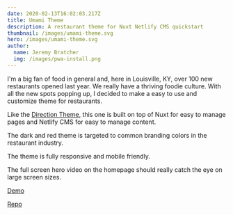 ```yaml
---
date: 2020-02-13T16:02:03.217Z
title: Umami Theme
description: A restaurant theme for Nuxt Netlify CMS quickstart
thumbnail: /images/umami-theme.svg
hero: /images/umami-theme.svg
author:
  name: Jeremy Bratcher
  img: /images/pwa-install.png
---
```


I'm a big fan of food in general and, here in Louisville, KY, over 100 new restaurants opened last year. We really have a thriving foodie culture. With all the new spots popping up, I decided to make a easy to use and customize theme for restaurants.

Like the [Direction Theme](https://www.jeremybratcher.com/blog/2020-02-02-direction-theme), this one is built on top of Nuxt for easy to manage pages and Netlify CMS for easy to manage content.

The dark and red theme is targeted to common branding colors in the restaurant industry.

The theme is fully responsive and mobile friendly.

The full screen hero video on the homepage should really catch the eye on large screen sizes.

[Demo](https://vigorous-almeida-496a65.netlify.com/)

[Repo](https://github.com/jbratcher/umami-theme)
